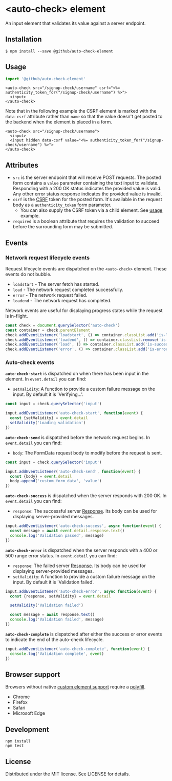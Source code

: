 # &lt;auto-check&gt; element

An input element that validates its value against a server endpoint.

## Installation

```
$ npm install --save @github/auto-check-element
```

## Usage

```js
import '@github/auto-check-element'
```

```erb
<auto-check src="/signup-check/username" csrf="<%= authenticity_token_for("/signup-check/username") %>">
  <input>
</auto-check>
```

Note that in the following example the CSRF element is marked with the `data-csrf` attribute rather than `name` so that the value doesn't get posted to the backend when the element is placed in a form.

```erb
<auto-check src="/signup-check/username">
  <input>
  <input hidden data-csrf value="<%= authenticity_token_for("/signup-check/username") %>">
</auto-check>
```

## Attributes

- `src` is the server endpoint that will receive POST requests. The posted form contains a `value` parameter containing the text input to validate. Responding with a 200 OK status indicates the provided value is valid. Any other error status response indicates the provided value is invalid.
- `csrf` is the [CSRF][] token for the posted form. It's available in the request body as a `authenticity_token` form parameter.
  - You can also supply the CSRF token via a child element. See [usage](#Usage) example.
- `required` is a boolean attribute that requires the validation to succeed before the surrounding form may be submitted.

## Events

### Network request lifecycle events

Request lifecycle events are dispatched on the `<auto-check>` element. These events do not bubble.

- `loadstart` - The server fetch has started.
- `load` - The network request completed successfully.
- `error` - The network request failed.
- `loadend` - The network request has completed.

Network events are useful for displaying progress states while the request is in-flight.

```js
const check = document.querySelector('auto-check')
const container = check.parentElement
check.addEventListener('loadstart', () => container.classList.add('is-loading'))
check.addEventListener('loadend', () => container.classList.remove('is-loading'))
check.addEventListener('load', () => container.classList.add('is-success'))
check.addEventListener('error', () => container.classList.add('is-error'))
```

### Auto-check events

**`auto-check-start`** is dispatched on when there has been input in the element. In `event.detail` you can find:

- `setValidity`: A function to provide a custom failure message on the input. By default it is 'Verifying…'.


```js
const input = check.querySelector('input')

input.addEventListener('auto-check-start', function(event) {
  const {setValidity} = event.detail
  setValidity('Loading validation')
})
```

**`auto-check-send`** is dispatched before the network request begins. In `event.detail` you can find:

- `body`: The FormData request body to modify before the request is sent.


```js
const input = check.querySelector('input')

input.addEventListener('auto-check-send', function(event) {
  const {body} = event.detail
  body.append('custom_form_data', 'value')
})
```

**`auto-check-success`** is dispatched when the server responds with 200 OK. In `event.detail` you can find:

- `response`: The successful server [Response][]. Its body can be used for displaying server-provided messages.

```js
input.addEventListener('auto-check-success', async function(event) {
  const message = await event.detail.response.text()
  console.log('Validation passed', message)
})
```

**`auto-check-error`** is dispatched when the server responds with a 400 or 500 range error status. In `event.detail` you can find:

- `response`: The failed server [Response][]. Its body can be used for displaying server-provided messages.
- `setValidity`: A function to provide a custom failure message on the input. By default it is 'Validation failed'.

```js
input.addEventListener('auto-check-error', async function(event) {
  const {response, setValidity} = event.detail

  setValidity('Validation failed')

  const message = await response.text()
  console.log('Validation failed', message)
})
```

**`auto-check-complete`** is dispatched after either the success or error events to indicate the end of the auto-check lifecycle.

```js
input.addEventListener('auto-check-complete', function(event) {
  console.log('Validation complete', event)
})
```

[CSRF]: https://en.wikipedia.org/wiki/Cross-site_request_forgery
[Response]: https://developer.mozilla.org/en-US/docs/Web/API/Response

## Browser support

Browsers without native [custom element support][support] require a [polyfill][].

- Chrome
- Firefox
- Safari
- Microsoft Edge

[support]: https://caniuse.com/#feat=custom-elementsv1
[polyfill]: https://github.com/webcomponents/custom-elements

## Development

```
npm install
npm test
```

## License

Distributed under the MIT license. See LICENSE for details.

